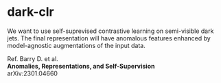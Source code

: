 # dark-clr

We want to use self-suprevised contrastive learning on semi-visible dark jets. 
The final representation will have anomalous features enhanced by model-agnostic augmentations of the input data.

Ref.
Barry D. et al.  
**Anomalies, Representations, and Self-Supervision**  
arXiv:2301.04660  
